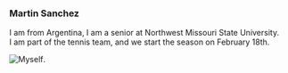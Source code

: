 ### Martin Sanchez

I am from Argentina, I am a senior at Northwest Missouri State University.<br>
I am part of the tennis team, and we start the season on February 18th.<br>

![Myself](https://github.com/martintsanchez/assignment2-sanchez/issues/1#issue-1122020614).
